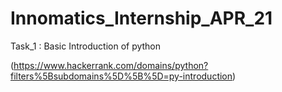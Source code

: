 # Innomatics_Internship_APR_21
Task_1 : Basic Introduction of python 

(https://www.hackerrank.com/domains/python?filters%5Bsubdomains%5D%5B%5D=py-introduction)
